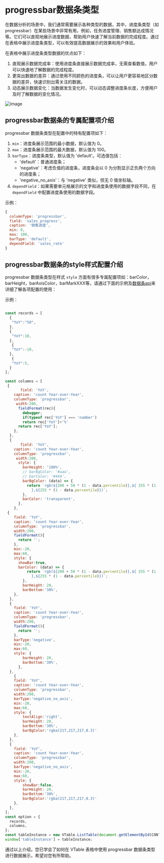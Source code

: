 # progressbar数据条类型

在数据分析的场景中，我们通常需要展示各种类型的数据，其中，进度条类型（如 progressbar）在某些场景中非常有用，例如，任务进度管理、销售额达成情况等。它们可以直观地展示进度数据，帮助用户快速了解当前数据的完成程度。通过在表格中展示进度条类型，可以有效提高数据展示的效果和用户体验。

在表格中展示进度条类型数据的优点如下：

1. 直观展示数据完成率：使用进度条直接展示数据完成率，无需查看数值，用户可以快速地了解数据的完成程度。
2. 更突出数据的差异：通过使用不同颜色的进度条，可以让用户更容易地区分数据的差异，快速识别出需关注的数据。
3. 动态展示数据变化：当数据发生变化时，可以动态调整进度条长度，方便用户及时了解数据的变化情况。

![image](https://lf9-dp-fe-cms-tos.byteorg.com/obj/bit-cloud/a222eb3ecfe32db85220dda02.png)

## progressbar数据条的专属配置项介绍

progressbar 数据条类型在配置中的特有配置项如下：

1. `min`：进度条展示范围的最小数据，默认值为 0。
2. `max`：进度条展示范围的最大数据，默认值为 100。
3. `barType`：进度条类型，默认值为 'default'。可选值包括：
    - 'default'：普通进度条；
    - 'negative'：考虑负值的进度条，进度条会以 0 为分割显示正负两个方向的进度条；
    - 'negative_no_axis'：与 'negative' 类似，但无 0 值坐标轴。
4. `dependField`：如果需要单元格展示的文字和进度条使用的数据字段不同，在 `dependField` 中配置进度条使用的数据字段。

示例：
```javascript
{
  columnType: 'progressbar',
  field: 'sales_progress',
  caption: '销售进度',
  min: 0,
  max: 100,
  barType: 'default',
  dependField: 'sales_rate'
}
```

## progressbar数据条的style样式配置介绍

progressbar 数据条类型在样式 `style` 方面有很多专属配置项如：barColor，barHeight，barAxisColor，barMarkXXX等，请通过下面的示例及[数据条api](TODO)来详细了解各项配置的使用：

示例：
```javascript livedemo template=vtable

const records = [
  {
   "YoY":"50",
  },
  {
   "YoY":10,
  },
   {
   "YoY":-10,
  },
   {
   "YoY":5,
  }
];

const columns = [
 {
       field: 'YoY',
    caption: 'count Year-over-Year',
    columnType: 'progressbar',
     width:200,
      fieldFormat(rec){
        debugger;
        if(typeof rec['YoY'] === 'number')
        return rec['YoY']+'%'
      return rec['YoY'];
    },
  },
  {
       field: 'YoY',
    caption: 'count Year-over-Year',
    columnType: 'progressbar',
     width:200,
      style: {
        barHeight: '100%',
        // barBgColor: '#aaa',
        // barColor: '#444',
        barBgColor: (data) => {
          return `rgb(${200 + 50 * (1 - data.percentile)},${ 255 * (1 - data.percentile)
            },${255 * (1 - data.percentile)})`;
        },
        barColor: 'transparent',
      },
    },
 {
    field: 'YoY',
    caption: 'count Year-over-Year',
    columnType: 'progressbar',
    width:200,
    fieldFormat(){
      return '';
    },
    min:-20,
    max:60,
    style: {
      showBar:true,
      barColor: (data) => {
          return `rgb(${200 + 50 * (1 - data.percentile)},${ 255 * (1 - data.percentile)
            },${255 * (1 - data.percentile)})`;
        },
        barHeight: 20,
        barBottom:'30%',
    },
  },
  {
    field: 'YoY',
    caption: 'count Year-over-Year',
    columnType: 'progressbar',
    width:200,
    fieldFormat(){
      return '';
    },
    barType:'negative',
    min:-20,
    max:60,
    style: {
        barHeight: 20,
        barBottom:'30%',
      },
  },
    {
    field: 'YoY',
    caption: 'count Year-over-Year',
    columnType: 'progressbar',
    width:200,
    barType:'negative_no_axis',
    min:-20,
    max:60,
    style: {
        textAlign:'right',
        barHeight: 20,
        barBottom:'30%',
        barBgColor:'rgba(217,217,217,0.3)'
    },
  },
  {
    field: 'YoY',
    caption: 'count Year-over-Year',
    columnType: 'progressbar',
    width:200,
    barType:'negative_no_axis',
    min:-20,
    max:60,
    style: {
        showBar:false,
        barHeight: 20,
        barBottom:'30%',
        barBgColor:'rgba(217,217,217,0.3)'
    },
  },
];
const option = {
  records,
  columns,
};
const tableInstance = new VTable.ListTable(document.getElementById(CONTAINER_ID), option);
window['tableInstance'] = tableInstance;
```

通过以上介绍，您已学会了如何在 VTable 表格中使用 progressbar 数据条类型进行数据展示，希望对您有所帮助。